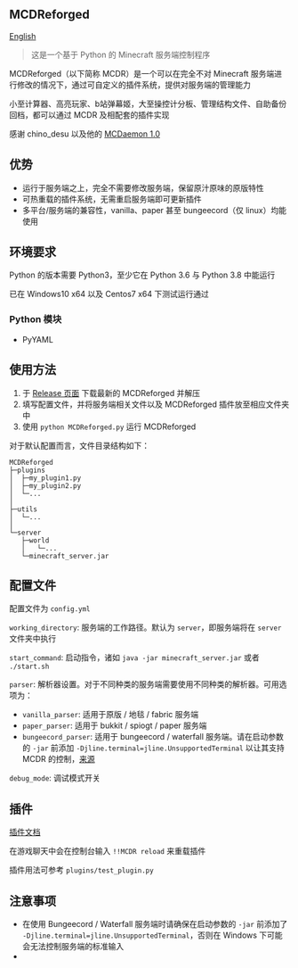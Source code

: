 MCDReforged
--------

[English](https://github.com/Fallen-Breath/MCDReforged/blob/master/readme.md)

> 这是一个基于 Python 的 Minecraft 服务端控制程序

MCDReforged（以下简称 MCDR）是一个可以在完全不对 Minecraft 服务端进行修改的情况下，通过可自定义的插件系统，提供对服务端的管理能力

小至计算器、高亮玩家、b站弹幕姬，大至操控计分板、管理结构文件、自助备份回档，都可以通过 MCDR 及相配套的插件实现

感谢 chino_desu 以及他的 [MCDaemon 1.0](https://github.com/kafuuchino-desu/MCDaemon)

## 优势

- 运行于服务端之上，完全不需要修改服务端，保留原汁原味的原版特性
- 可热重载的插件系统，无需重启服务端即可更新插件
- 多平台/服务端的兼容性，vanilla、paper 甚至 bungeecord（仅 linux）均能使用

## 环境要求

Python 的版本需要 Python3，至少它在 Python 3.6 与 Python 3.8 中能运行

已在 Windows10 x64 以及 Centos7 x64 下测试运行通过

### Python 模块

- PyYAML

## 使用方法

1. 于 [Release 页面](https://github.com/Fallen-Breath/MCDReforged/releases) 下载最新的 MCDReforged 并解压
2. 填写配置文件，并将服务端相关文件以及 MCDReforged 插件放至相应文件夹中
3. 使用 `python MCDReforged.py` 运行 MCDReforged

对于默认配置而言，文件目录结构如下：

```
MCDReforged
├─plugins
│  ├─my_plugin1.py
│  ├─my_plugin2.py
│  └─...
│
├─utils
│  └─...
│
└─server
   ├─world
   │   └─...
   └─minecraft_server.jar
```

## 配置文件

配置文件为 `config.yml`

`working_directory`: 服务端的工作路径。默认为 `server`，即服务端将在 `server` 文件夹中执行

`start_command`: 启动指令，诸如 `java -jar minecraft_server.jar` 或者 `./start.sh`

`parser`: 解析器设置。对于不同种类的服务端需要使用不同种类的解析器。可用选项为：

- `vanilla_parser`: 适用于原版 / 地毯 / fabric 服务端
- `paper_parser`: 适用于 bukkit / spiogt / paper 服务端
- `bungeecord_parser`: 适用于 bungeecord / waterfall 服务端。请在启动参数的 `-jar` 前添加 `-Djline.terminal=jline.UnsupportedTerminal` 以让其支持 MCDR 的控制，[来源](https://www.spigotmc.org/wiki/start-up-parameters/)

`debug_mode`: 调试模式开关

## 插件

[插件文档](https://github.com/Fallen-Breath/MCDReforged/blob/master/readme.md)

在游戏聊天中会在控制台输入 `!!MCDR reload` 来重载插件

插件用法可参考 `plugins/test_plugin.py`

## 注意事项

- 在使用 Bungeecord / Waterfall 服务端时请确保在启动参数的 `-jar` 前添加了 `-Djline.terminal=jline.UnsupportedTerminal`，否则在 Windows 下可能会无法控制服务端的标准输入
- 
